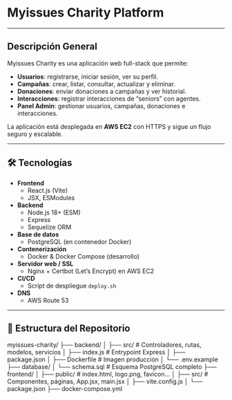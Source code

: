 # Myissues Charity Platform

---

## Descripción General

Myissues Charity es una aplicación web full-stack que permite:

- **Usuarios**: registrarse, iniciar sesión, ver su perfil.  
- **Campañas**: crear, listar, consultar, actualizar y eliminar.  
- **Donaciones**: enviar donaciones a campañas y ver historial.  
- **Interacciones**: registrar interacciones de “seniors” con agentes.  
- **Panel Admin**: gestionar usuarios, campañas, donaciones e interacciones.

La aplicación está desplegada en **AWS EC2** con HTTPS y sigue un flujo seguro y escalable.

---

## 🛠️ Tecnologías

- **Frontend**  
  - React.js (Vite)  
  - JSX, ESModules  
- **Backend**  
  - Node.js 18+ (ESM)  
  - Express  
  - Sequelize ORM  
- **Base de datos**  
  - PostgreSQL (en contenedor Docker)  
- **Contenerización**  
  - Docker & Docker Compose (desarrollo)  
- **Servidor web / SSL**  
  - Nginx + Certbot (Let’s Encrypt) en AWS EC2  
- **CI/CD**  
  - Script de despliegue `deploy.sh`  
- **DNS**  
  - AWS Route 53  

---

## 📂 Estructura del Repositorio

myissues-charity/
├── backend/
│ ├── src/ # Controladores, rutas, modelos, servicios
│ ├── index.js # Entrypoint Express
│ ├── package.json
│ ├── Dockerfile # Imagen producción
│ └── .env.example
├── database/
│ └── schema.sql # Esquema PostgreSQL completo
├── frontend/
│ ├── public/ # index.html, logo.png, favicon…
│ ├── src/ # Componentes, páginas, App.jsx, main.jsx
│ ├── vite.config.js
│ └── package.json
├── docker-compose.yml 

